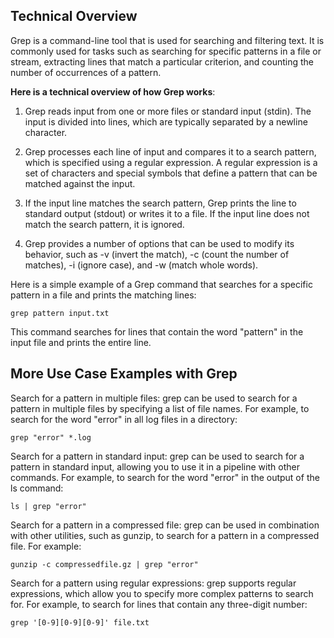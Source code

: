 ## Technical Overview

Grep is a command-line tool that is used for searching and filtering text. It is commonly used for tasks such as searching for specific patterns in a file or stream, extracting lines that match a particular criterion, and counting the number of occurrences of a pattern.

**Here is a technical overview of how Grep works**:

1. Grep reads input from one or more files or standard input (stdin). The input is divided into lines, which are typically separated by a newline character.

1. Grep processes each line of input and compares it to a search pattern, which is specified using a regular expression. A regular expression is a set of characters and special symbols that define a pattern that can be matched against the input.

1. If the input line matches the search pattern, Grep prints the line to standard output (stdout) or writes it to a file. If the input line does not match the search pattern, it is ignored.

1. Grep provides a number of options that can be used to modify its behavior, such as -v (invert the match), -c (count the number of matches), -i (ignore case), and -w (match whole words).

Here is a simple example of a Grep command that searches for a specific pattern in a file and prints the matching lines:

```
grep pattern input.txt
```

This command searches for lines that contain the word "pattern" in the input file and prints the entire line.


## More Use Case Examples with Grep

Search for a pattern in multiple files: grep can be used to search for a pattern in multiple files by specifying a list of file names. For example, to search for the word "error" in all log files in a directory:

```
grep "error" *.log
```

Search for a pattern in standard input: grep can be used to search for a pattern in standard input, allowing you to use it in a pipeline with other commands. For example, to search for the word "error" in the output of the ls command:

```
ls | grep "error"
```

Search for a pattern in a compressed file: grep can be used in combination with other utilities, such as gunzip, to search for a pattern in a compressed file. For example:

```
gunzip -c compressedfile.gz | grep "error"
```

Search for a pattern using regular expressions: grep supports regular expressions, which allow you to specify more complex patterns to search for. For example, to search for lines that contain any three-digit number:

```
grep '[0-9][0-9][0-9]' file.txt
```
